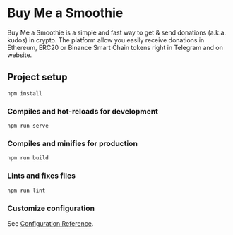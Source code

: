 # Buy Me a Smoothie

Buy Me a Smoothie is a simple and fast way to get & send donations (a.k.a. kudos) in crypto.
The platform allow you easily receive donations in Ethereum, ERC20 or Binance Smart Chain tokens right in Telegram and on website. 

## Project setup
```
npm install
```

### Compiles and hot-reloads for development
```
npm run serve
```

### Compiles and minifies for production
```
npm run build
```

### Lints and fixes files
```
npm run lint
```

### Customize configuration
See [Configuration Reference](https://cli.vuejs.org/config/).

